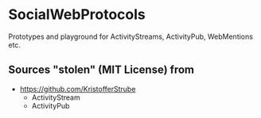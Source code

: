 # SocialWebProtocols

Prototypes and playground for ActivityStreams, ActivityPub, WebMentions etc.

## Sources "stolen" (MIT License) from

- https://github.com/KristofferStrube
  - ActivityStream
  - ActivityPub